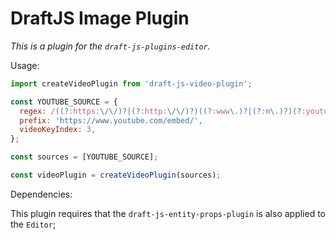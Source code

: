 # DraftJS Image Plugin

*This is a plugin for the `draft-js-plugins-editor`.*

Usage:

```js
import createVideoPlugin from 'draft-js-video-plugin';

const YOUTUBE_SOURCE = {
  regex: /((?:https:\/\/)?|(?:http:\/\/)?)((?:www\.)?|(?:m\.)?)(?:youtube(?:-nocookie)?\.com\/(?:[^\/]+\/.+\/|(?:v|e(?:mbed)?)\/|.*[?&]v=)|youtu\.be\/)([^"&?\/ ]{11})/i,
  prefix: 'https://www.youtube.com/embed/',
  videoKeyIndex: 3,
};

const sources = [YOUTUBE_SOURCE];

const videoPlugin = createVideoPlugin(sources);
```

Dependencies:

This plugin requires that the `draft-js-entity-props-plugin` is also applied to the `Editor`;
